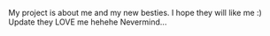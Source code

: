 My project is about me and my new besties.
I hope they will like me :)
Update they LOVE me hehehe
Nevermind...
